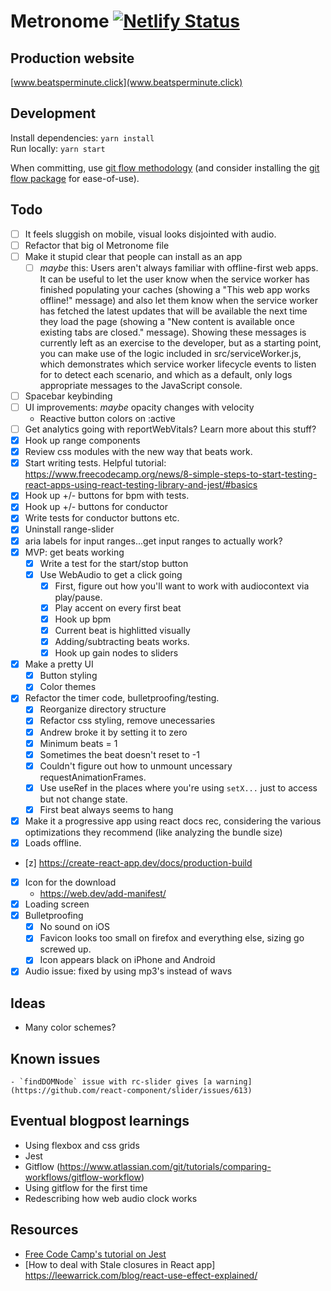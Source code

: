 # Metronome [![Netlify Status](https://api.netlify.com/api/v1/badges/6bf307f3-bb47-4482-92ae-f7d20ad900d5/deploy-status)](https://app.netlify.com/sites/beatsperminute/deploys)

## Production website

[www.beatsperminute.click](www.beatsperminute.click)

## Development

Install dependencies: `yarn install`  
Run locally: `yarn start`

When committing, use [git flow methodology](https://www.atlassian.com/git/tutorials/comparing-workflows/gitflow-workflow) (and consider installing the [git flow package](https://github.com/nvie/gitflow/wiki/Installation) for ease-of-use).

## Todo
- [ ] It feels sluggish on mobile, visual looks disjointed with audio.
- [ ] Refactor that big ol Metronome file
- [ ] Make it stupid clear that people can install as an app
    - [ ] *maybe* this: Users aren't always familiar with offline-first web apps. It can be useful to let the user know when the service worker has finished populating your caches (showing a "This web app works offline!" message) and also let them know when the service worker has fetched the latest updates that will be available the next time they load the page (showing a "New content is available once existing tabs are closed." message). Showing these messages is currently left as an exercise to the developer, but as a starting point, you can make use of the logic included in src/serviceWorker.js, which demonstrates which service worker lifecycle events to listen for to detect each scenario, and which as a default, only logs appropriate messages to the JavaScript console.
- [ ] Spacebar keybinding
- [ ] UI improvements: *maybe* opacity changes with velocity    
    - Reactive button colors on :active
- [ ] Get analytics going with reportWebVitals? Learn more about this stuff?
- [x] Hook up range components
- [x] Review css modules with the new way that beats work.
- [x] Start writing tests. Helpful tutorial: https://www.freecodecamp.org/news/8-simple-steps-to-start-testing-react-apps-using-react-testing-library-and-jest/#basics
- [x] Hook up +/- buttons for bpm with tests.
- [x] Hook up +/- buttons for conductor
- [x] Write tests for conductor buttons etc.
- [x] Uninstall range-slider
- [x] aria labels for input ranges...get input ranges to actually work?
- [x] MVP: get beats working    
    - [x] Write a test for the start/stop button
    - [x] Use WebAudio to get a click going
        - [x] First, figure out how you'll want to work with audiocontext via play/pause.
        - [x] Play accent on every first beat
        - [x] Hook up bpm
        - [x] Current beat is highlitted visually
        - [x] Adding/subtracting beats works.
        - [x] Hook up gain nodes to sliders
- [x] Make a pretty UI
    - [x] Button styling
    - [x] Color themes
- [x] Refactor the timer code, bulletproofing/testing.
    - [x] Reorganize directory structure
    - [x] Refactor css styling, remove unecessaries
    - [x] Andrew broke it by setting it to zero
    - [x] Minimum beats = 1
    - [x] Sometimes the beat doesn't reset to -1
    - [x] Couldn't figure out how to unmount uncessary requestAnimationFrames.
    - [x] Use useRef in the places where you're using `setX...` just to access but not change state.
    - [x] First beat always seems to hang
- [x] Make it a progressive app using react docs rec, considering the various optimizations they recommend (like analyzing the bundle size)
- [x] Loads offline.
- [z] https://create-react-app.dev/docs/production-build
- [x] Icon for the download
    - https://web.dev/add-manifest/
- [x] Loading screen
- [x] Bulletproofing
    - [x] No sound on iOS
    - [x] Favicon looks too small on firefox and everything else, sizing go screwed up.
    - [x] Icon appears black on iPhone and Android
- [x] Audio issue: fixed by using mp3's instead of wavs

## Ideas
- Many color schemes?

## Known issues
    - `findDOMNode` issue with rc-slider gives [a warning](https://github.com/react-component/slider/issues/613)

## Eventual blogpost learnings
- Using flexbox and css grids
- Jest
- Gitflow (https://www.atlassian.com/git/tutorials/comparing-workflows/gitflow-workflow)
- Using gitflow for the first time
- Redescribing how web audio clock works

## Resources
- [Free Code Camp's tutorial on Jest](https://www.freecodecamp.org/news/8-simple-steps-to-start-testing-react-apps-using-react-testing-library-and-jest/#8-testing-http-request)
- [How to deal with Stale closures in React app] https://leewarrick.com/blog/react-use-effect-explained/